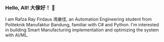 ### Hello, All!  大傢好！ 👋

I am Rafza Ray Firdaus 馮樂佳, an Automation Engineering student from Politeknik Manufaktur Bandung, familiar with C# and Python. I'm interested in building Smart Manufacturing implementation and optimizing the system with AI/ML.  

<!--
**rafzarf/rafzarf** is a ✨ _special_ ✨ repository because its `README.md` (this file) appears on your GitHub profile.

Here are some ideas to get you started:






- 🔭 I’m currently working on ...
- 🌱 I’m currently learning ...
- 👯 I’m looking to collaborate on ...
- 🤔 I’m looking for help with ...
- 💬 Ask me about ...
- 📫 How to reach me: ...
- 😄 Pronouns: ...
- ⚡ Fun fact: ...
-->
